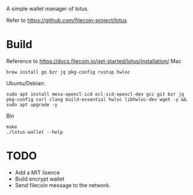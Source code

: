 A simple wallet manager of lotus.

Refer to https://github.com/filecoin-project/lotus

# Build
Reference to https://docs.filecoin.io/get-started/lotus/installation/
Mac  
```
brew install go bzr jq pkg-config rustup hwloc
```

Ubuntu/Debian:
```
sudo apt install mesa-opencl-icd ocl-icd-opencl-dev gcc git bzr jq pkg-config curl clang build-essential hwloc libhwloc-dev wget -y && sudo apt upgrade -y
```

Bin
```
make  
./lotus-wallet --help
```

# TODO
* Add a MIT lisence 
* Build encrypt wallet
* Send filecoin message to the network.


